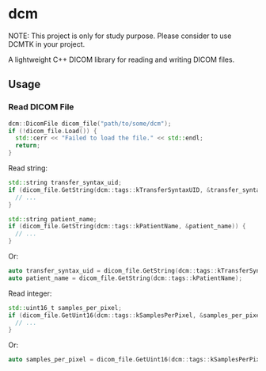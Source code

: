 # dcm

NOTE: This project is only for study purpose. Please consider to use DCMTK in your project. 

A lightweight C++ DICOM library for reading and writing DICOM files.

## Usage

### Read DICOM File

```cpp
dcm::DicomFile dicom_file("path/to/some/dcm");
if (!dicom_file.Load()) {
  std::cerr << "Failed to load the file." << std::endl;
  return;
}
```

Read string:
```cpp
std::string transfer_syntax_uid;
if (dicom_file.GetString(dcm::tags::kTransferSyntaxUID, &transfer_syntax_uid)) {
  // ...
}

std::string patient_name;
if (dicom_file.GetString(dcm::tags::kPatientName, &patient_name)) {
  // ...
}
```

Or:
```cpp
auto transfer_syntax_uid = dicom_file.GetString(dcm::tags::kTransferSyntaxUID);
auto patient_name = dicom_file.GetString(dcm::tags::kPatientName);
```

Read integer:
```cpp
std::uint16_t samples_per_pixel;
if (dicom_file.GetUint16(dcm::tags::kSamplesPerPixel, &samples_per_pixel)) {
  // ...
}
```

Or:
```cpp
auto samples_per_pixel = dicom_file.GetUint16(dcm::tags::kSamplesPerPixel, 0);

```
